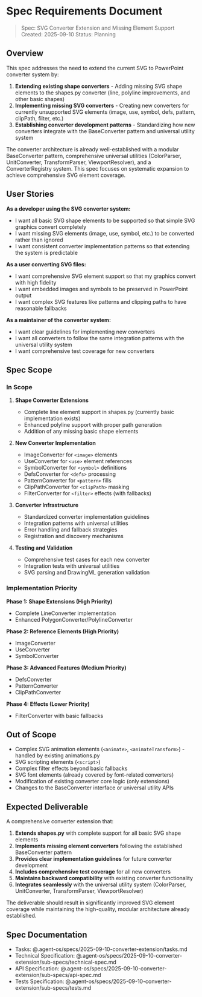 # Spec Requirements Document

> Spec: SVG Converter Extension and Missing Element Support
> Created: 2025-09-10
> Status: Planning

## Overview

This spec addresses the need to extend the current SVG to PowerPoint converter system by:

1. **Extending existing shape converters** - Adding missing SVG shape elements to the shapes.py converter (line, polyline improvements, and other basic shapes)
2. **Implementing missing SVG converters** - Creating new converters for currently unsupported SVG elements (image, use, symbol, defs, pattern, clipPath, filter, etc.)
3. **Establishing converter development patterns** - Standardizing how new converters integrate with the BaseConverter pattern and universal utility system

The converter architecture is already well-established with a modular BaseConverter pattern, comprehensive universal utilities (ColorParser, UnitConverter, TransformParser, ViewportResolver), and a ConverterRegistry system. This spec focuses on systematic expansion to achieve comprehensive SVG element coverage.

## User Stories

**As a developer using the SVG converter system:**
- I want all basic SVG shape elements to be supported so that simple SVG graphics convert completely
- I want missing SVG elements (image, use, symbol, etc.) to be converted rather than ignored
- I want consistent converter implementation patterns so that extending the system is predictable

**As a user converting SVG files:**
- I want comprehensive SVG element support so that my graphics convert with high fidelity
- I want embedded images and symbols to be preserved in PowerPoint output
- I want complex SVG features like patterns and clipping paths to have reasonable fallbacks

**As a maintainer of the converter system:**
- I want clear guidelines for implementing new converters
- I want all converters to follow the same integration patterns with the universal utility system
- I want comprehensive test coverage for new converters

## Spec Scope

### In Scope

1. **Shape Converter Extensions**
   - Complete line element support in shapes.py (currently basic implementation exists)
   - Enhanced polyline support with proper path generation
   - Addition of any missing basic shape elements

2. **New Converter Implementation**
   - ImageConverter for `<image>` elements
   - UseConverter for `<use>` element references
   - SymbolConverter for `<symbol>` definitions
   - DefsConverter for `<defs>` processing
   - PatternConverter for `<pattern>` fills
   - ClipPathConverter for `<clipPath>` masking
   - FilterConverter for `<filter>` effects (with fallbacks)

3. **Converter Infrastructure**
   - Standardized converter implementation guidelines
   - Integration patterns with universal utilities
   - Error handling and fallback strategies
   - Registration and discovery mechanisms

4. **Testing and Validation**
   - Comprehensive test cases for each new converter
   - Integration tests with universal utilities
   - SVG parsing and DrawingML generation validation

### Implementation Priority

**Phase 1: Shape Extensions (High Priority)**
- Complete LineConverter implementation
- Enhanced PolygonConverter/PolylineConverter

**Phase 2: Reference Elements (High Priority)**  
- ImageConverter
- UseConverter
- SymbolConverter

**Phase 3: Advanced Features (Medium Priority)**
- DefsConverter
- PatternConverter  
- ClipPathConverter

**Phase 4: Effects (Lower Priority)**
- FilterConverter with basic fallbacks

## Out of Scope

- Complex SVG animation elements (`<animate>`, `<animateTransform>`) - handled by existing animations.py
- SVG scripting elements (`<script>`)
- Complex filter effects beyond basic fallbacks
- SVG font elements (already covered by font-related converters)
- Modification of existing converter core logic (only extensions)
- Changes to the BaseConverter interface or universal utility APIs

## Expected Deliverable

A comprehensive converter extension that:

1. **Extends shapes.py** with complete support for all basic SVG shape elements
2. **Implements missing element converters** following the established BaseConverter pattern
3. **Provides clear implementation guidelines** for future converter development
4. **Includes comprehensive test coverage** for all new converters
5. **Maintains backward compatibility** with existing converter functionality
6. **Integrates seamlessly** with the universal utility system (ColorParser, UnitConverter, TransformParser, ViewportResolver)

The deliverable should result in significantly improved SVG element coverage while maintaining the high-quality, modular architecture already established.

## Spec Documentation

- Tasks: @.agent-os/specs/2025-09-10-converter-extension/tasks.md
- Technical Specification: @.agent-os/specs/2025-09-10-converter-extension/sub-specs/technical-spec.md
- API Specification: @.agent-os/specs/2025-09-10-converter-extension/sub-specs/api-spec.md
- Tests Specification: @.agent-os/specs/2025-09-10-converter-extension/sub-specs/tests.md